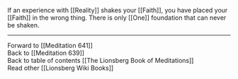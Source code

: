 If an experience with [[Reality]] shakes your [[Faith]], you have placed your [[Faith]] in the wrong thing. There is only [[One]] foundation that can never be shaken. 

___

Forward to [[Meditation 641]]  
Back to [[Meditation 639]]  
Back to table of contents [[The Lionsberg Book of Meditations]]  
Read other [[Lionsberg Wiki Books]] 